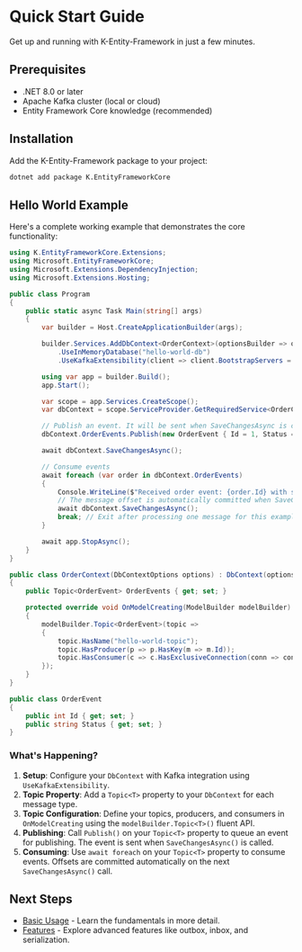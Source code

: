 # Quick Start Guide

Get up and running with K-Entity-Framework in just a few minutes.

## Prerequisites

- .NET 8.0 or later
- Apache Kafka cluster (local or cloud)
- Entity Framework Core knowledge (recommended)

## Installation

Add the K-Entity-Framework package to your project:

```bash
dotnet add package K.EntityFrameworkCore
```

## Hello World Example

Here's a complete working example that demonstrates the core functionality:

```csharp
using K.EntityFrameworkCore.Extensions;
using Microsoft.EntityFrameworkCore;
using Microsoft.Extensions.DependencyInjection;
using Microsoft.Extensions.Hosting;

public class Program
{
    public static async Task Main(string[] args)
    {
        var builder = Host.CreateApplicationBuilder(args);

        builder.Services.AddDbContext<OrderContext>(optionsBuilder => optionsBuilder
            .UseInMemoryDatabase("hello-world-db")
            .UseKafkaExtensibility(client => client.BootstrapServers = "localhost:9092"));

        using var app = builder.Build();
        app.Start();

        var scope = app.Services.CreateScope();
        var dbContext = scope.ServiceProvider.GetRequiredService<OrderContext>();

        // Publish an event. It will be sent when SaveChangesAsync is called.
        dbContext.OrderEvents.Publish(new OrderEvent { Id = 1, Status = Guid.NewGuid().ToString() });

        await dbContext.SaveChangesAsync();

        // Consume events
        await foreach (var order in dbContext.OrderEvents)
        {
            Console.WriteLine($"Received order event: {order.Id} with status {order.Status}");
            // The message offset is automatically committed when SaveChangesAsync() is called.
            await dbContext.SaveChangesAsync();
            break; // Exit after processing one message for this example
        }

        await app.StopAsync();
    }
}

public class OrderContext(DbContextOptions options) : DbContext(options)
{
    public Topic<OrderEvent> OrderEvents { get; set; }

    protected override void OnModelCreating(ModelBuilder modelBuilder)
    {
        modelBuilder.Topic<OrderEvent>(topic =>
        {
            topic.HasName("hello-world-topic");
            topic.HasProducer(p => p.HasKey(m => m.Id));
            topic.HasConsumer(c => c.HasExclusiveConnection(conn => conn.GroupId = "hello-world-group"));
        });
    }
}

public class OrderEvent
{
    public int Id { get; set; }
    public string Status { get; set; }
}
```

### What's Happening?

1.  **Setup**: Configure your `DbContext` with Kafka integration using `UseKafkaExtensibility`.
2.  **Topic Property**: Add a `Topic<T>` property to your `DbContext` for each message type.
3.  **Topic Configuration**: Define your topics, producers, and consumers in `OnModelCreating` using the `modelBuilder.Topic<T>()` fluent API.
4.  **Publishing**: Call `Publish()` on your `Topic<T>` property to queue an event for publishing. The event is sent when `SaveChangesAsync()` is called.
5.  **Consuming**: Use `await foreach` on your `Topic<T>` property to consume events. Offsets are committed automatically on the next `SaveChangesAsync()` call.

## Next Steps

- [Basic Usage](basic-usage.md) - Learn the fundamentals in more detail.
- [Features](../features/index.md) - Explore advanced features like outbox, inbox, and serialization.